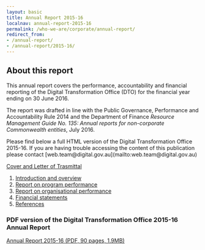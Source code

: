 ```yaml
---
layout: basic
title: Annual Report 2015-16
localnav: annual-report-2015-16
permalink: /who-we-are/corporate/annual-report/
redirect_from: 
- /annual-report/
- /annual-report/2015-16/
---
```


## About this report

This annual report covers the performance, accountability and financial reporting of the Digital Transformation Office (DTO) for the financial year ending on 30 June 2016.

The report was drafted in line with the Public Governance, Performance and Accountability Rule 2014 and the Department of Finance *Resource Management Guide No. 135: Annual reports for non-corporate Commonwealth entities*, July 2016.

<p class="callout" markdown="1">
Please find below a full HTML version of the Digital Transformation Office 2015-16. If you are having trouble accessing the content of this publication please contact [web.team@digital.gov.au](mailto:web.team@digital.gov.au)
</p>

   [Cover and Letter of Trasmittal](/who-we-are/corporate/annual-report/2015-16/cover-letter/)
 
1. [Introduction and overview](/who-we-are/corporate/annual-report/2015-16/1-introduction/)
2. [Report on program performance](/who-we-are/corporate/annual-report/2015-16/2-program-performance/)
3. [Report on organisational performance](/who-we-are/corporate/annual-report/2015-16/3-organisational-performance/)
4. [Financial statements](/who-we-are/corporate/annual-report/2015-16/4-financial-statements/)
5. [References](/who-we-are/corporate/annual-report/2015-16/references/)

### PDF version of the Digital Transformation Office 2015-16 Annual Report
[Annual Report 2015-16 (PDF, 90 pages, 1.9MB)](/files/dto-annual-report-2015-16.pdf)
